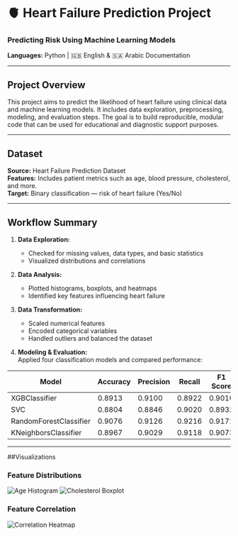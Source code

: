 # 🫀 Heart Failure Prediction Project  
### Predicting Risk Using Machine Learning Models   
**Languages:** Python | 🇬🇧 English & 🇸🇦 Arabic Documentation  

---

## Project Overview  
This project aims to predict the likelihood of heart failure using clinical data and machine learning models. It includes data exploration, preprocessing, modeling, and evaluation steps. The goal is to build reproducible, modular code that can be used for educational and diagnostic support purposes.

---

## Dataset  
**Source:** Heart Failure Prediction Dataset  
**Features:** Includes patient metrics such as age, blood pressure, cholesterol, and more.  
**Target:** Binary classification — risk of heart failure (Yes/No)

---

## Workflow Summary  
1. **Data Exploration:**  
   - Checked for missing values, data types, and basic statistics  
   - Visualized distributions and correlations  

2. **Data Analysis:**  
   - Plotted histograms, boxplots, and heatmaps  
   - Identified key features influencing heart failure  

3. **Data Transformation:**  
   - Scaled numerical features  
   - Encoded categorical variables  
   - Handled outliers and balanced the dataset  

4. **Modeling & Evaluation:**  
   Applied four classification models and compared performance:

| Model                  | Accuracy | Precision | Recall | F1 Score |
|------------------------|----------|-----------|--------|----------|
| XGBClassifier          | 0.8913   | 0.9100    | 0.8922 | 0.9010   |
| SVC                    | 0.8804   | 0.8846    | 0.9020 | 0.8932   |
| RandomForestClassifier | 0.9076   | 0.9126    | 0.9216 | 0.9171   |
| KNeighborsClassifier   | 0.8967   | 0.9029    | 0.9118 | 0.9073   |

---
##Visualizations
### Feature Distributions
![Age Histogram](charts/age_histogram.png)
![Cholesterol Boxplot](charts/cholesterol_boxplot.png)

### Feature Correlation
![Correlation Heatmap](charts/correlation_heatmap.png)


